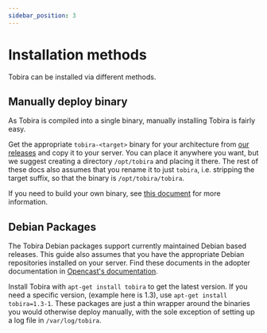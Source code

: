 ```yaml
---
sidebar_position: 3
---
```


# Installation methods

Tobira can be installed via different methods.

## Manually deploy binary

As Tobira is compiled into a single binary, manually installing Tobira is fairly easy.

Get the appropriate `tobira-<target>` binary for your architecture from [our releases](https://github.com/elan-ev/tobira/releases) and copy it to your server.
You can place it anywhere you want, but we suggest creating a directory `/opt/tobira` and placing it there.
The rest of these docs also assumes that you rename it to just `tobira`, i.e. stripping the target suffix, so that the binary is `/opt/tobira/tobira`.

If you need to build your own binary, see [this document](../dev/build/release) for more information.


## Debian Packages

The Tobira Debian packages support currently maintained Debian based releases.
This guide also assumes that you have the appropriate Debian repositories installed on your server.
Find these documents in the adopter documentation in [Opencast's documentation](https://docs.opencast.org/).

Install Tobira with `apt-get install tobira` to get the latest version.
If you need a specific version, (example here is 1.3), use `apt-get install tobira=1.3-1`.
These packages are just a thin wrapper around the binaries you would otherwise deploy manually, with the sole exception of setting up a log file in `/var/log/tobira`.

